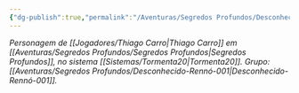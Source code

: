 ```yaml
---
{"dg-publish":true,"permalink":"/Aventuras/Segredos Profundos/Desconhecido-Thiago-001/","noteIcon":"","created":"2025-10-14T10:31:11.681-03:00"}
---
```


*Personagem de [[Jogadores/Thiago Carro\|Thiago Carro]] em [[Aventuras/Segredos Profundos/Segredos Profundos\|Segredos Profundos]], no sistema [[Sistemas/Tormenta20\|Tormenta20]].*
*Grupo: [[Aventuras/Segredos Profundos/Desconhecido-Rennó-001\|Desconhecido-Rennó-001]].*
